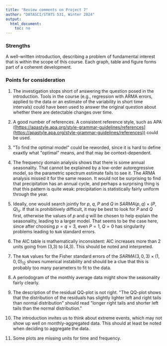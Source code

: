 ```yaml
---
title: "Review comments on Project 7"
author: "DATASCI/STATS 531, Winter 2024"
output:
  html_document:
    toc: no
---
```


### Strengths

A well-written introduction, describing a problem of fundamental interest that is within the scope of this course. Each graph, table and figure forms part of a coherent development. 

### Points for consideration

1. The investigation stops short of answering the question posed in the introduction. Tools in the course (e.g., regression with ARMA errors, applied to the data or an estimate of the variability in short time intervals) could have been used to answer the original question about whether there are detectable changes over time.

1. A good number of references. A consistent reference style, such as APA  ([https://apastyle.apa.org/style-grammar-guidelines/references](https://apastyle.apa.org/style-grammar-guidelines/references)) could be used.

1. "To find the optimal model" could be reworded, since it is hard to define exaxtly what "optimal" means, and that may be context-dependent.

1. The frequency domain analysis shows that there is some annual seasonality. That cannot be explained by a low-order autoregressive model, so the parametric spectrum estimate fails to see it. The ARMA analysis missed it for the same reason. It would not be surprising to find that precipitation has an annual cycle, and perhaps a surprising thing is that this pattern is quite weak: precipitation is statistically fairly uniform through the year.

1. Ideally, one would search jointly for $p$, $q$, $P$ and $Q$ in $SARMA(p,q)\times(P,Q)_s$. If that is prohibitively difficult, it may be best to look for $P$ and $Q$ first, otherwise the values of $p$ and $q$ will be chosen to help explain the seasonality, leading to a larger model. That seems to be the case here, since after choosing $p=q=3$, even $P=1$, $Q=0$ has singularity problems leading to `NaN` standard errors.

1. The AIC table is mathematically inconsistent: AIC increases more than 2 units going from (3,3) to (4,3). This should be noted and interpreted.

1. The `NaN` values for the Fisher standard errors of the $SARMA(3,0,3)\times(1,0,0)_{12}$ shows numerical instability and should be a clue that this is probably too many parameters to fit to the data.

1. A periodogram of the monthly average data might show the seasonality fairly clearly.

1. The description of the residual QQ-plot is not right. "The QQ-plot shows that the distribution of the residuals has slightly lighter left and right tails than normal distribution" should read "longer right tails and shorter left tails than the normal distribution."

1. The introduction invites us to think about extreme events, which may not show up well on monthly-aggregated data. This should at least be noted when deciding to aggregate the data.

1. Some plots are missing units for time and frequency.

